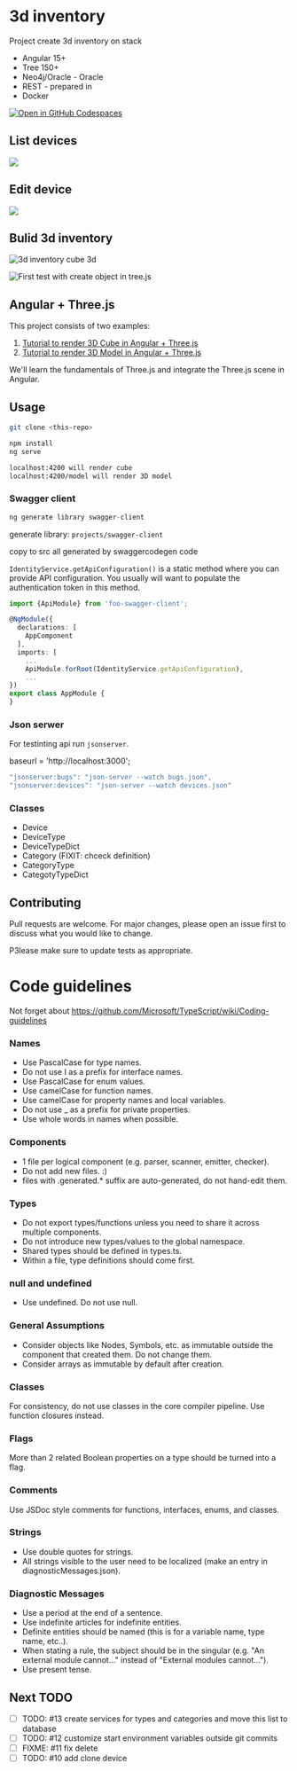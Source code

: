 # 3d inventory

Project create 3d inventory on stack

- Angular 15+
- Tree 150+
- Neo4j/Oracle - Oracle
- REST - prepared in
- Docker

[![Open in GitHub Codespaces](https://github.com/codespaces/badge.svg)](https://github.com/codespaces/new?hide_repo_select=true&ref=main&repo=0000000&machine=premiumLinux&devcontainer_path=.devcontainer%2Fdevcontainer.json&location=WestUs2)

## List devices

![](doc/img/Screenshot%202023-04-11%20at%2007-51-03%203d%20inventory.png)

## Edit device

![](doc/img/Screenshot%202023-04-11%20at%2007-50-36%203d%20inventory.png)

## Bulid 3d inventory

![3d inventory cube 3d](doc/img/Screenshot%20from%202023-03-27%2008-15-27.png?version%3D1679897790517)

![First test with create object in tree.js](doc/img/Screenshot%20from%202023-04-16%2012-54-30.png)

## Angular + Three.js

This project consists of two examples:

1. [Tutorial to render 3D Cube in Angular + Three.js](https://srivastavaanurag79.medium.com/hello-cube-your-first-three-js-scene-in-angular-176c44b9c6c0)
2. [Tutorial to render 3D Model in Angular + Three.js](https://srivastavaanurag79.medium.com/3d-model-three-js-scene-in-angular-7bcbc0d00c31)

We'll learn the fundamentals of Three.js and integrate the Three.js scene in Angular.

## Usage

```bash
git clone <this-repo>

npm install
ng serve

localhost:4200 will render cube
localhost:4200/model will render 3D model
```

### Swagger client

```js
ng generate library swagger-client
```

generate library: `projects/swagger-client`

copy to src all generated by swaggercodegen code

`IdentityService.getApiConfiguration()` is a static method where you can provide API configuration. You usually will want to populate the authentication token in this method.

```ts
import {ApiModule} from 'foo-swagger-client';

@NgModule({
  declarations: [
    AppComponent
  ],
  imports: [
    ...
    ApiModule.forRoot(IdentityService.getApiConfiguration),
    ...
})
export class AppModule {
}
```

### Json serwer

For testinting api run `jsonserver`.

baseurl = 'http://localhost:3000';

```js
"jsonserver:bugs": "json-server --watch bugs.json",
"jsonserver:devices": "json-server --watch devices.json"
```

### Classes

- Device
- DeviceType
- DeviceTypeDict
- Category (FIXIT: chceck definition)
- CategoryType
- CategotyTypeDict

## Contributing

Pull requests are welcome. For major changes, please open an issue first to discuss what you would like to change.

P3lease make sure to update tests as appropriate.

# Code guidelines

Not forget about https://github.com/Microsoft/TypeScript/wiki/Coding-guidelines

### Names

- Use PascalCase for type names.
- Do not use I as a prefix for interface names.
- Use PascalCase for enum values.
- Use camelCase for function names.
- Use camelCase for property names and local variables.
- Do not use \_ as a prefix for private properties.
- Use whole words in names when possible.

### Components

- 1 file per logical component (e.g. parser, scanner, emitter, checker).
- Do not add new files. :)
- files with .generated.\* suffix are auto-generated, do not hand-edit them.

### Types

- Do not export types/functions unless you need to share it across multiple components.
- Do not introduce new types/values to the global namespace.
- Shared types should be defined in types.ts.
- Within a file, type definitions should come first.

### null and undefined

- Use undefined. Do not use null.

### General Assumptions

- Consider objects like Nodes, Symbols, etc. as immutable outside the component that created them. Do not change them.
- Consider arrays as immutable by default after creation.

### Classes

For consistency, do not use classes in the core compiler pipeline. Use function closures instead.

### Flags

More than 2 related Boolean properties on a type should be turned into a flag.

### Comments

Use JSDoc style comments for functions, interfaces, enums, and classes.

### Strings

- Use double quotes for strings.
- All strings visible to the user need to be localized (make an entry in diagnosticMessages.json).

### Diagnostic Messages

- Use a period at the end of a sentence.
- Use indefinite articles for indefinite entities.
- Definite entities should be named (this is for a variable name, type name, etc..).
- When stating a rule, the subject should be in the singular (e.g. "An external module cannot..." instead of "External modules cannot...").
- Use present tense.

## Next TODO

- [ ] TODO: #13 create services for types and categories and move this list to database
- [ ] TODO: #12 customize start environment variables outside git commits
- [ ] FIXME: #11 fix delete
- [ ] TODO: #10 add clone device
